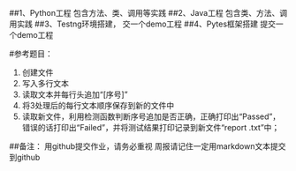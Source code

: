 ##1、Python工程
包含方法、类、调用等实践
##2、Java工程
包含类、方法、调用实践
##3、Testng环境搭建，
交一个demo工程
##4、Pytes框架搭建
提交一个demo工程
   
#参考题目：
1. 创建文件
2. 写入多行文本
3. 读取文本并每行头追加“[序号]”
4. 将3处理后的每行文本顺序保存到新的文件中
5. 读取新文件，利用检测函数判断序号追加是否正确，正确打印出“Passed”，错误的话打印出“Failed”，并将测试结果打印记录到新文件“report
.txt”中；

##备注：
用github提交作业，请务必重视
周报请记住一定用markdown文本提交到github
